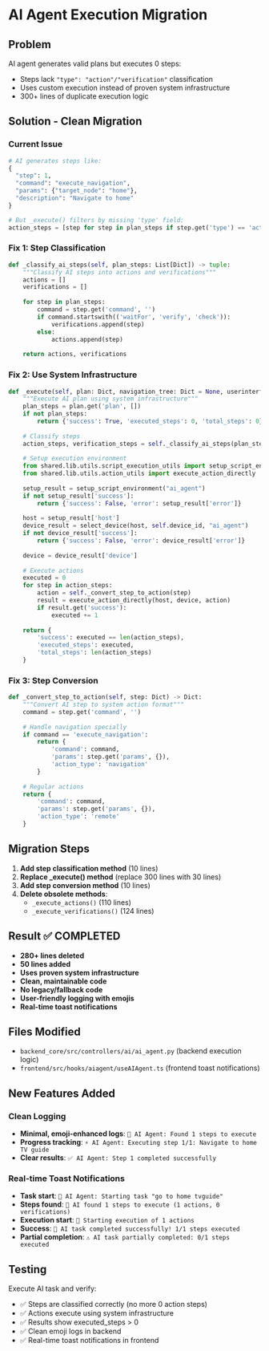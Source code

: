 # AI Agent Execution Migration

## Problem
AI agent generates valid plans but executes 0 steps:
- Steps lack `"type": "action"/"verification"` classification  
- Uses custom execution instead of proven system infrastructure
- 300+ lines of duplicate execution logic

## Solution - Clean Migration

### Current Issue
```python
# AI generates steps like:
{
  "step": 1,
  "command": "execute_navigation", 
  "params": {"target_node": "home"},
  "description": "Navigate to home"
}

# But _execute() filters by missing 'type' field:
action_steps = [step for step in plan_steps if step.get('type') == 'action']  # Returns []
```

### Fix 1: Step Classification
```python
def _classify_ai_steps(self, plan_steps: List[Dict]) -> tuple:
    """Classify AI steps into actions and verifications"""
    actions = []
    verifications = []
    
    for step in plan_steps:
        command = step.get('command', '')
        if command.startswith(('waitFor', 'verify', 'check')):
            verifications.append(step)
        else:
            actions.append(step)
    
    return actions, verifications
```

### Fix 2: Use System Infrastructure
```python
def _execute(self, plan: Dict, navigation_tree: Dict = None, userinterface_name: str = "horizon_android_mobile") -> Dict:
    """Execute AI plan using system infrastructure"""
    plan_steps = plan.get('plan', [])
    if not plan_steps:
        return {'success': True, 'executed_steps': 0, 'total_steps': 0}
    
    # Classify steps
    action_steps, verification_steps = self._classify_ai_steps(plan_steps)
    
    # Setup execution environment
    from shared.lib.utils.script_execution_utils import setup_script_environment, select_device
    from shared.lib.utils.action_utils import execute_action_directly
    
    setup_result = setup_script_environment("ai_agent")
    if not setup_result['success']:
        return {'success': False, 'error': setup_result['error']}
    
    host = setup_result['host']
    device_result = select_device(host, self.device_id, "ai_agent")
    if not device_result['success']:
        return {'success': False, 'error': device_result['error']}
    
    device = device_result['device']
    
    # Execute actions
    executed = 0
    for step in action_steps:
        action = self._convert_step_to_action(step)
        result = execute_action_directly(host, device, action)
        if result.get('success'):
            executed += 1
    
    return {
        'success': executed == len(action_steps),
        'executed_steps': executed,
        'total_steps': len(action_steps)
    }
```

### Fix 3: Step Conversion
```python
def _convert_step_to_action(self, step: Dict) -> Dict:
    """Convert AI step to system action format"""
    command = step.get('command', '')
    
    # Handle navigation specially
    if command == 'execute_navigation':
        return {
            'command': command,
            'params': step.get('params', {}),
            'action_type': 'navigation'
        }
    
    # Regular actions
    return {
        'command': command,
        'params': step.get('params', {}),
        'action_type': 'remote'
    }
```

## Migration Steps

1. **Add step classification method** (10 lines)
2. **Replace _execute() method** (replace 300 lines with 30 lines)
3. **Add step conversion method** (10 lines)
4. **Delete obsolete methods**:
   - `_execute_actions()` (110 lines)
   - `_execute_verifications()` (124 lines)

## Result ✅ COMPLETED
- **280+ lines deleted**
- **50 lines added** 
- **Uses proven system infrastructure**
- **Clean, maintainable code**
- **No legacy/fallback code**
- **User-friendly logging with emojis**
- **Real-time toast notifications**

## Files Modified
- `backend_core/src/controllers/ai/ai_agent.py` (backend execution logic)
- `frontend/src/hooks/aiagent/useAIAgent.ts` (frontend toast notifications)

## New Features Added
### Clean Logging
- **Minimal, emoji-enhanced logs**: `🤖 AI Agent: Found 1 steps to execute`
- **Progress tracking**: `⚡ AI Agent: Executing step 1/1: Navigate to home TV guide`
- **Clear results**: `✅ AI Agent: Step 1 completed successfully`

### Real-time Toast Notifications
- **Task start**: `🤖 AI Agent: Starting task "go to home tvguide"`
- **Steps found**: `🤖 AI found 1 steps to execute (1 actions, 0 verifications)`
- **Execution start**: `🚀 Starting execution of 1 actions`
- **Success**: `🎉 AI task completed successfully! 1/1 steps executed`
- **Partial completion**: `⚠️ AI task partially completed: 0/1 steps executed`

## Testing
Execute AI task and verify:
- ✅ Steps are classified correctly (no more 0 action steps)
- ✅ Actions execute using system infrastructure
- ✅ Results show executed_steps > 0
- ✅ Clean emoji logs in backend
- ✅ Real-time toast notifications in frontend
